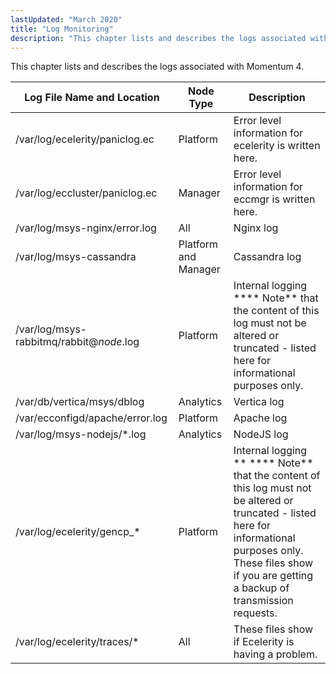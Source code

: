 ```yaml
---
lastUpdated: "March 2020"
title: "Log Monitoring"
description: "This chapter lists and describes the logs associated with Momentum 4 Table 33 1 Log Monitoring Log File Name and Location Node Type Description var log ecelerity paniclog ec Platform Error level information for ecelerity is written here var log eccluster paniclog ec Manager Error level information for eccmgr is..."
---
```


This chapter lists and describes the logs associated with Momentum 4.

<a name="idp2676240"></a> 


| Log File Name and Location | Node Type | Description |
| --- | --- | --- |
| /var/log/ecelerity/paniclog.ec | Platform | Error level information for ecelerity is written here. |
| /var/log/eccluster/paniclog.ec | Manager | Error level information for eccmgr is written here. |
| /var/log/msys-nginx/error.log | All | Nginx log |
| /var/log/msys-cassandra | Platform and Manager | Cassandra log |
| /var/log/msys-rabbitmq/rabbit@*node*.log | Platform | Internal logging **** Note**      that the content of this log must not be altered or truncated - listed here for informational purposes only. |
| /var/db/vertica/msys/dblog | Analytics | Vertica log |
| /var/ecconfigd/apache/error.log | Platform | Apache log |
| /var/log/msys-nodejs/*.log | Analytics | NodeJS log |
| /var/log/ecelerity/gencp_* | Platform | Internal logging ** **** Note**      that the content of this log must not be altered or truncated - listed here for informational purposes only. These files show if you are getting a backup of transmission requests. |
| /var/log/ecelerity/traces/* | All | These files show if Ecelerity is having a problem. |